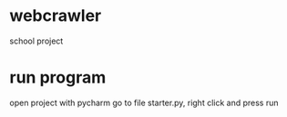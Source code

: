 # webcrawler
school project

# run program
open project with pycharm go to file starter.py, right click and press run
